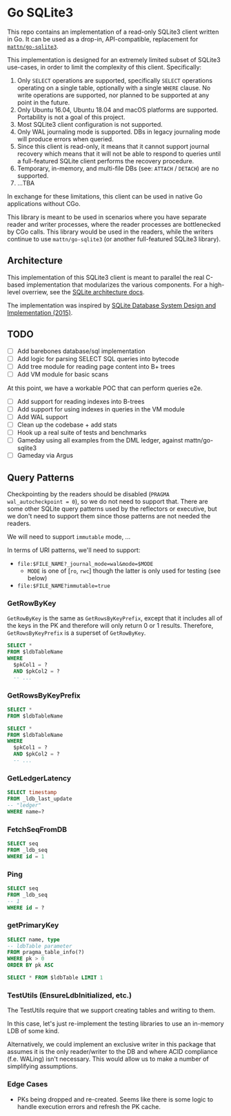 # Go SQLite3

This repo contains an implementation of a read-only SQLite3 client written in Go. It can be used as a drop-in, API-compatible, replacement for [`mattn/go-sqlite3`](https://github.com/mattn/go-sqlite3).

This implementation is designed for an extremely limited subset of SQLite3 use-cases, in order to limit the complexity of this client. Specifically:

1. Only `SELECT` operations are supported, specifically `SELECT` operations operating on a single table, optionally with a single `WHERE` clause. No write operations are supported, nor planned to be supported at any point in the future.
1. Only Ubuntu 16.04, Ubuntu 18.04 and macOS platforms are supported. Portability is not a goal of this project.
1. Most SQLite3 client configuration is not supported.
1. Only WAL journaling mode is supported. DBs in legacy journaling mode will produce errors when queried.
1. Since this client is read-only, it means that it cannot support journal recovery which means that it will not be able to respond to queries until a full-featured SQLite client performs the recovery procedure.
1. Temporary, in-memory, and multi-file DBs (see: `ATTACH` / `DETACH`) are no supported.
1. ...TBA

In exchange for these limitations, this client can be used in native Go applications without CGo.

This library is meant to be used in scenarios where you have separate reader and writer processes, where the reader processes are bottlenecked by CGo calls. This library would be used in the readers, while the writers continue to use `mattn/go-sqlite3` (or another full-featured SQLite3 library).

## Architecture

This implementation of this SQLite3 client is meant to parallel the real C-based implementation that modularizes the various components. For a high-level overriew, see the [SQLite architecture docs](https://www.sqlite.org/arch.html).

The implementation was inspired by [SQLite Database System Design and Implementation (2015)](https://books.google.com/books?id=OEJ1CQAAQBAJ).

## TODO

- [ ] Add barebones database/sql implementation
- [ ] Add logic for parsing SELECT SQL queries into bytecode
- [ ] Add tree module for reading page content into B+ trees
- [ ] Add VM module for basic scans

At this point, we have a workable POC that can perform queries e2e.

- [ ] Add support for reading indexes into B-trees
- [ ] Add support for using indexes in queries in the VM module
- [ ] Add WAL support
- [ ] Clean up the codebase + add stats
- [ ] Hook up a real suite of tests and benchmarks
- [ ] Gameday using all examples from the DML ledger, against mattn/go-sqlite3
- [ ] Gameday via Argus

## Query Patterns

Checkpointing by the readers should be disabled (`PRAGMA wal_autocheckpoint = 0`), so we do not need to support that. There are some other SQLite query patterns used by the reflectors or executive, but we don't need to support them since those patterns are not needed the readers.

We will need to support `immutable` mode, ...

In terms of URI patterns, we'll need to support:

- `file:$FILE_NAME?_journal_mode=wal&mode=$MODE`
  - `MODE` is one of [`ro`, `rwc`] though the latter is only used for testing (see below)
- `file:$FILE_NAME?immutable=true`

### GetRowByKey

`GetRowByKey` is the same as `GetRowsByKeyPrefix`, except that it includes all of the keys in the PK and therefore will only return 0 or 1 results. Therefore, `GetRowsByKeyPrefix` is a superset of `GetRowByKey`.

```sql
SELECT *
FROM $ldbTableName
WHERE
  $pkCol1 = ?
  AND $pkCol2 = ?
  -- ...
```

### GetRowsByKeyPrefix

```sql
SELECT *
FROM $ldbTableName
```

```sql
SELECT *
FROM $ldbTableName
WHERE
  $pkCol1 = ?
  AND $pkCol2 = ?
  -- ...
```

### GetLedgerLatency

```sql
SELECT timestamp
FROM _ldb_last_update
-- "ledger"
WHERE name=?
```

### FetchSeqFromDB

```sql
SELECT seq
FROM _ldb_seq
WHERE id = 1
```

### Ping

```sql
SELECT seq
FROM _ldb_seq
-- 1
WHERE id = ?
```

### getPrimaryKey

```sql
SELECT name, type
-- ldbTable parameter
FROM pragma_table_info(?)
WHERE pk > 0
ORDER BY pk ASC
```

```sql
SELECT * FROM $ldbTable LIMIT 1
```

### TestUtils (EnsureLdbInitialized, etc.)

The TestUtils require that we support creating tables and writing to them.

In this case, let's just re-implement the testing libraries to use an in-memory LDB of some kind.

Alternatively, we could implement an exclusive writer in this package that assumes it is the only reader/writer to the DB and where ACID compliance (f.e. WALing) isn't necessary. This would allow us to make a number of simplifying assumptions.

### Edge Cases

- PKs being dropped and re-created. Seems like there is some logic to handle execution errors and refresh the PK cache.

